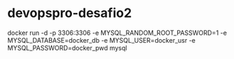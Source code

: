 # devopspro-desafio2
docker run -d -p 3306:3306 -e MYSQL_RANDOM_ROOT_PASSWORD=1 -e MYSQL_DATABASE=docker_db -e MYSQL_USER=docker_usr -e MYSQL_PASSWORD=docker_pwd mysql
